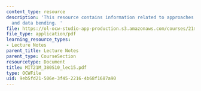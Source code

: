 ```yaml
---
content_type: resource
description: 'This resource contains information related to approaches: mapping, sonification,
  and data bending. '
file: https://ol-ocw-studio-app-production.s3.amazonaws.com/courses/21m-380-music-and-technology-algorithmic-and-generative-music-spring-2010/9eb5fd21506e3f4522164b68f1687a90_MIT21M_380S10_lec15.pdf
file_type: application/pdf
learning_resource_types:
- Lecture Notes
parent_title: Lecture Notes
parent_type: CourseSection
resourcetype: Document
title: MIT21M_380S10_lec15.pdf
type: OCWFile
uid: 9eb5fd21-506e-3f45-2216-4b68f1687a90
---
```

